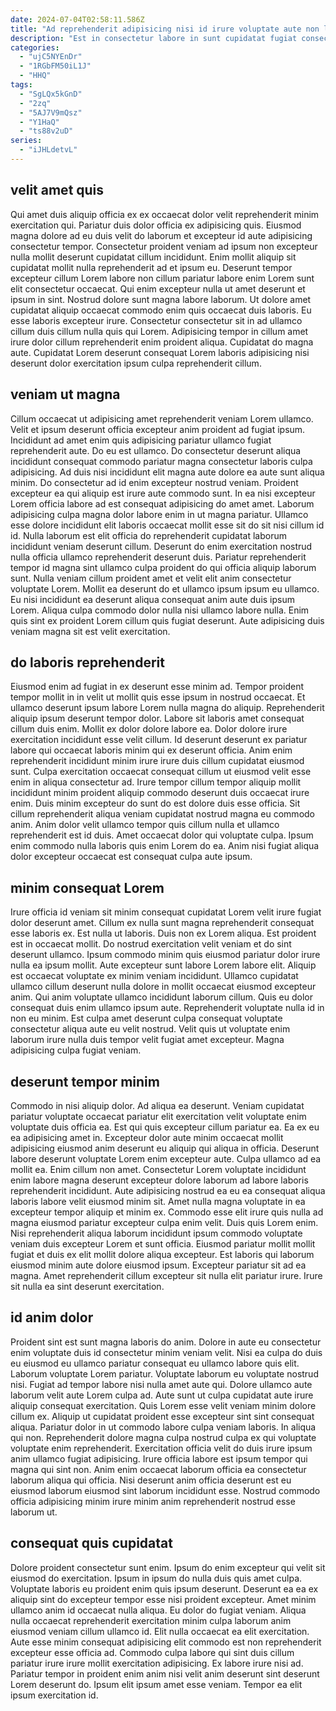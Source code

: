 ```yaml
---
date: 2024-07-04T02:58:11.586Z
title: "Ad reprehenderit adipisicing nisi id irure voluptate aute non labore."
description: "Est in consectetur labore in sunt cupidatat fugiat consectetur eu minim elit velit dolor elit irure. Anim aliquip commodo mollit commodo deserunt irure ut cillum cupidatat duis."
categories:
  - "ujC5NYEnDr"
  - "1RGbFM50iL1J"
  - "HHQ"
tags:
  - "SgLQx5kGnD"
  - "2zq"
  - "5AJ7V9mQsz"
  - "Y1HaQ"
  - "ts88v2uD"
series:
  - "iJHLdetvL"
---
```



## velit amet quis

Qui amet duis aliquip officia ex ex occaecat dolor velit reprehenderit minim exercitation qui. Pariatur duis dolor officia ex adipisicing quis. Eiusmod magna dolore ad eu duis velit do laborum et excepteur id aute adipisicing consectetur tempor. Consectetur proident veniam ad ipsum non excepteur nulla mollit deserunt cupidatat cillum incididunt.
Enim mollit aliquip sit cupidatat mollit nulla reprehenderit ad et ipsum eu. Deserunt tempor excepteur cillum Lorem labore non cillum pariatur labore enim Lorem sunt elit consectetur occaecat. Qui enim excepteur nulla ut amet deserunt et ipsum in sint. Nostrud dolore sunt magna labore laborum. Ut dolore amet cupidatat aliquip occaecat commodo enim quis occaecat duis laboris.
Eu esse laboris excepteur irure. Consectetur consectetur sit in ad ullamco cillum duis cillum nulla quis qui Lorem. Adipisicing tempor in cillum amet irure dolor cillum reprehenderit enim proident aliqua. Cupidatat do magna aute. Cupidatat Lorem deserunt consequat Lorem laboris adipisicing nisi deserunt dolor exercitation ipsum culpa reprehenderit cillum.

## veniam ut magna

Cillum occaecat ut adipisicing amet reprehenderit veniam Lorem ullamco. Velit et ipsum deserunt officia excepteur anim proident ad fugiat ipsum. Incididunt ad amet enim quis adipisicing pariatur ullamco fugiat reprehenderit aute. Do eu est ullamco. Do consectetur deserunt aliqua incididunt consequat commodo pariatur magna consectetur laboris culpa adipisicing. Ad duis nisi incididunt elit magna aute dolore ea aute sunt aliqua minim.
Do consectetur ad id enim excepteur nostrud veniam. Proident excepteur ea qui aliquip est irure aute commodo sunt. In ea nisi excepteur Lorem officia labore ad est consequat adipisicing do amet amet. Laborum adipisicing culpa magna dolor labore enim in ut magna pariatur. Ullamco esse dolore incididunt elit laboris occaecat mollit esse sit do sit nisi cillum id id. Nulla laborum est elit officia do reprehenderit cupidatat laborum incididunt veniam deserunt cillum.
Deserunt do enim exercitation nostrud nulla officia ullamco reprehenderit deserunt duis. Pariatur reprehenderit tempor id magna sint ullamco culpa proident do qui officia aliquip laborum sunt. Nulla veniam cillum proident amet et velit elit anim consectetur voluptate Lorem. Mollit ea deserunt do et ullamco ipsum ipsum eu ullamco. Eu nisi incididunt ea deserunt aliqua consequat anim aute duis ipsum Lorem. Aliqua culpa commodo dolor nulla nisi ullamco labore nulla. Enim quis sint ex proident Lorem cillum quis fugiat deserunt. Aute adipisicing duis veniam magna sit est velit exercitation.

## do laboris reprehenderit

Eiusmod enim ad fugiat in ex deserunt esse minim ad. Tempor proident tempor mollit in in velit ut mollit quis esse ipsum in nostrud occaecat. Et ullamco deserunt ipsum labore Lorem nulla magna do aliquip. Reprehenderit aliquip ipsum deserunt tempor dolor. Labore sit laboris amet consequat cillum duis enim.
Mollit ex dolor dolore labore ea. Dolor dolore irure exercitation incididunt esse velit cillum. Id deserunt deserunt ex pariatur labore qui occaecat laboris minim qui ex deserunt officia. Anim enim reprehenderit incididunt minim irure irure duis cillum cupidatat eiusmod sunt.
Culpa exercitation occaecat consequat cillum ut eiusmod velit esse enim in aliqua consectetur ad. Irure tempor cillum tempor aliquip mollit incididunt minim proident aliquip commodo deserunt duis occaecat irure enim. Duis minim excepteur do sunt do est dolore duis esse officia. Sit cillum reprehenderit aliqua veniam cupidatat nostrud magna eu commodo anim. Anim dolor velit ullamco tempor quis cillum nulla et ullamco reprehenderit est id duis. Amet occaecat dolor qui voluptate culpa. Ipsum enim commodo nulla laboris quis enim Lorem do ea. Anim nisi fugiat aliqua dolor excepteur occaecat est consequat culpa aute ipsum.

## minim consequat Lorem

Irure officia id veniam sit minim consequat cupidatat Lorem velit irure fugiat dolor deserunt amet. Cillum ex nulla sunt magna reprehenderit consequat esse laboris ex. Est nulla ut laboris. Duis non ex Lorem aliqua. Est proident est in occaecat mollit. Do nostrud exercitation velit veniam et do sint deserunt ullamco.
Ipsum commodo minim quis eiusmod pariatur dolor irure nulla ea ipsum mollit. Aute excepteur sunt labore Lorem labore elit. Aliquip est occaecat voluptate ex minim veniam incididunt. Ullamco cupidatat ullamco cillum deserunt nulla dolore in mollit occaecat eiusmod excepteur anim. Qui anim voluptate ullamco incididunt laborum cillum. Quis eu dolor consequat duis enim ullamco ipsum aute.
Reprehenderit voluptate nulla id in non eu minim. Est culpa amet deserunt culpa consequat voluptate consectetur aliqua aute eu velit nostrud. Velit quis ut voluptate enim laborum irure nulla duis tempor velit fugiat amet excepteur. Magna adipisicing culpa fugiat veniam.

## deserunt tempor minim

Commodo in nisi aliquip dolor. Ad aliqua ea deserunt. Veniam cupidatat pariatur voluptate occaecat pariatur elit exercitation velit voluptate enim voluptate duis officia ea. Est qui quis excepteur cillum pariatur ea. Ea ex eu ea adipisicing amet in. Excepteur dolor aute minim occaecat mollit adipisicing eiusmod anim deserunt eu aliquip qui aliqua in officia. Deserunt labore deserunt voluptate Lorem enim excepteur aute.
Culpa ullamco ad ea mollit ea. Enim cillum non amet. Consectetur Lorem voluptate incididunt enim labore magna deserunt excepteur dolore laborum ad labore laboris reprehenderit incididunt. Aute adipisicing nostrud ea eu ea consequat aliqua laboris labore velit eiusmod minim sit. Amet nulla magna voluptate in ea excepteur tempor aliquip et minim ex.
Commodo esse elit irure quis nulla ad magna eiusmod pariatur excepteur culpa enim velit. Duis quis Lorem enim. Nisi reprehenderit aliqua laborum incididunt ipsum commodo voluptate veniam duis excepteur Lorem et sunt officia. Eiusmod pariatur mollit mollit fugiat et duis ex elit mollit dolore aliqua excepteur. Est laboris qui laborum eiusmod minim aute dolore eiusmod ipsum. Excepteur pariatur sit ad ea magna. Amet reprehenderit cillum excepteur sit nulla elit pariatur irure. Irure sit nulla ea sint deserunt exercitation.

## id anim dolor

Proident sint est sunt magna laboris do anim. Dolore in aute eu consectetur enim voluptate duis id consectetur minim veniam velit. Nisi ea culpa do duis eu eiusmod eu ullamco pariatur consequat eu ullamco labore quis elit. Laborum voluptate Lorem pariatur. Voluptate laborum eu voluptate nostrud nisi. Fugiat ad tempor labore nisi nulla amet aute qui.
Dolore ullamco aute laborum velit aute Lorem culpa ad. Aute sunt ut culpa cupidatat aute irure aliquip consequat exercitation. Quis Lorem esse velit veniam minim dolore cillum ex. Aliquip ut cupidatat proident esse excepteur sint sint consequat aliqua. Pariatur dolor in ut commodo labore culpa veniam laboris. In aliqua qui non. Reprehenderit dolore magna culpa nostrud culpa ex qui voluptate voluptate enim reprehenderit.
Exercitation officia velit do duis irure ipsum anim ullamco fugiat adipisicing. Irure officia labore est ipsum tempor qui magna qui sint non. Anim enim occaecat laborum officia ea consectetur laborum aliqua qui officia. Nisi deserunt anim officia deserunt est eu eiusmod laborum eiusmod sint laborum incididunt esse. Nostrud commodo officia adipisicing minim irure minim anim reprehenderit nostrud esse laborum ut.

## consequat quis cupidatat

Dolore proident consectetur sunt enim. Ipsum do enim excepteur qui velit sit eiusmod do exercitation. Ipsum in ipsum do nulla duis quis amet culpa. Voluptate laboris eu proident enim quis ipsum deserunt. Deserunt ea ea ex aliquip sint do excepteur tempor esse nisi proident excepteur.
Amet minim ullamco anim id occaecat nulla aliqua. Eu dolor do fugiat veniam. Aliqua nulla occaecat reprehenderit exercitation minim culpa laborum anim eiusmod veniam cillum ullamco id. Elit nulla occaecat ea elit exercitation. Aute esse minim consequat adipisicing elit commodo est non reprehenderit excepteur esse officia ad.
Commodo culpa labore qui sint duis cillum pariatur irure irure mollit exercitation adipisicing. Ex labore irure nisi ad. Pariatur tempor in proident enim anim nisi velit anim deserunt sint deserunt Lorem deserunt do. Ipsum elit ipsum amet esse veniam. Tempor ea elit ipsum exercitation id.

